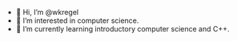 - 👋 Hi, I’m @wkregel
- 👀 I’m interested in computer science.
- 🌱 I’m currently learning introductory computer science and C++.

<!---
wkregel/wkregel is a ✨ special ✨ repository because its `README.md` (this file) appears on your GitHub profile.
You can click the Preview link to take a look at your changes.
--->
